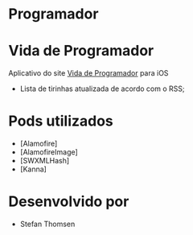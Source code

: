 # Programador
Vida de Programador
===================

Aplicativo do site [Vida de Programador][1] para iOS

* Lista de tirinhas atualizada de acordo com o RSS;

Pods utilizados
================

* [Alamofire]
* [AlamofireImage]
* [SWXMLHash]
* [Kanna]

Desenvolvido por
================

* Stefan Thomsen 

[1]: http://vidadeprogramador.com.br
